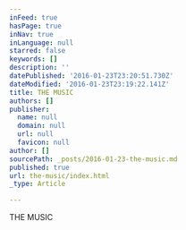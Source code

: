 ```yaml
---
inFeed: true
hasPage: true
inNav: true
inLanguage: null
starred: false
keywords: []
description: ''
datePublished: '2016-01-23T23:20:51.730Z'
dateModified: '2016-01-23T23:19:22.141Z'
title: THE MUSIC
authors: []
publisher:
  name: null
  domain: null
  url: null
  favicon: null
author: []
sourcePath: _posts/2016-01-23-the-music.md
published: true
url: the-music/index.html
_type: Article

---
```

THE MUSIC